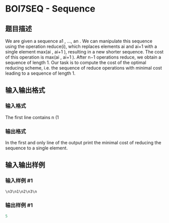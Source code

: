 # BOI7SEQ - Sequence

## 题目描述

We are given a sequence a1 , ..., an . We can manipulate this sequence using the operation reduce(i), which replaces elements ai and ai+1 with a single element max(ai , ai+1 ), resulting in a new shorter sequence. The cost of this operation is max(ai , ai+1 ). After n−1 operations reduce, we obtain a sequence of length 1. Our task is to compute the cost of the optimal reducing scheme, i.e. the sequence of reduce operations with minimal cost leading to a sequence of length 1.

## 输入输出格式

### 输入格式

The first line contains n (1

### 输出格式

In the first and only line of the output print the minimal cost of reducing the sequence to a single element.

## 输入输出样例

### 输入样例 #1

```cpp
\n3\n1\n2\n3\n
```


### 输出样例 #1

```cpp
5
```


